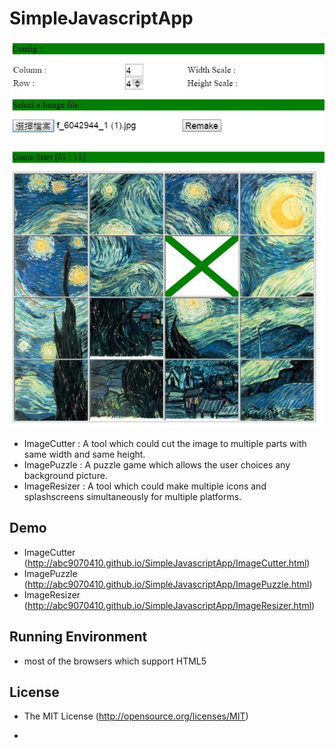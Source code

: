 # SimpleJavascriptApp

![res](screenshot/screen01_ImagePuzzle.jpg)

- ImageCutter : A tool which could cut the image to multiple parts with same width and same height.
- ImagePuzzle : A puzzle game which allows the user choices any background picture.
- ImageResizer : A tool which could make multiple icons and splashscreens simultaneously for multiple platforms.

## Demo

- ImageCutter (http://abc9070410.github.io/SimpleJavascriptApp/ImageCutter.html)
- ImagePuzzle (http://abc9070410.github.io/SimpleJavascriptApp/ImagePuzzle.html)
- ImageResizer (http://abc9070410.github.io/SimpleJavascriptApp/ImageResizer.html)


## Running Environment

- most of the browsers which support HTML5 

## License

- The MIT License (http://opensource.org/licenses/MIT)

  
-   
  
